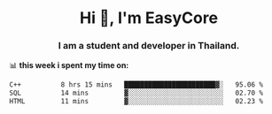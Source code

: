 <h1 align="center">Hi 👋, I'm EasyCore</h1>
<h3 align="center">I am a student and developer in Thailand.</h3>

📊 **this week i spent my time on:**
<!--START_SECTION:waka-->

```txt
C++          8 hrs 15 mins   ███████████████████████▓░   95.06 %
SQL          14 mins         ▓░░░░░░░░░░░░░░░░░░░░░░░░   02.70 %
HTML         11 mins         ▓░░░░░░░░░░░░░░░░░░░░░░░░   02.23 %
```

<!--END_SECTION:waka-->

